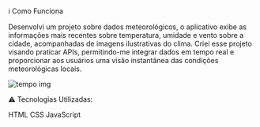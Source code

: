 ℹ️ Como Funciona

Desenvolvi um projeto sobre dados meteorológicos, o aplicativo exibe as informações mais recentes sobre temperatura, umidade e vento sobre a cidade, acompanhadas de imagens ilustrativas do clima. Criei esse projeto visando praticar APIs, permitindo-me integrar dados em tempo real e proporcionar aos usuários uma visão instantânea das condições meteorológicas locais. 


![tempo img](https://github.com/victorlinaress/previs-o-do-tempo/assets/138537535/3d303373-04fd-45cf-9e73-fd6ba5e7524e)

⚠️ Tecnologias Utilizadas:

HTML
CSS
JavaScript

